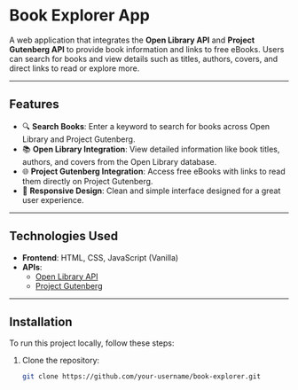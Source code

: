 # Book Explorer App

A web application that integrates the **Open Library API** and **Project Gutenberg API** to provide book information and links to free eBooks. Users can search for books and view details such as titles, authors, covers, and direct links to read or explore more.

---

## Features

- 🔍 **Search Books**: Enter a keyword to search for books across Open Library and Project Gutenberg.
- 📚 **Open Library Integration**: View detailed information like book titles, authors, and covers from the Open Library database.
- 🌐 **Project Gutenberg Integration**: Access free eBooks with links to read them directly on Project Gutenberg.
- 🎨 **Responsive Design**: Clean and simple interface designed for a great user experience.

---

## Technologies Used

- **Frontend**: HTML, CSS, JavaScript (Vanilla)
- **APIs**:
  - [Open Library API](https://openlibrary.org/developers/)
  - [Project Gutenberg](https://www.gutenberg.org/wiki/Gutenberg:APIs)

---

## Installation

To run this project locally, follow these steps:

1. Clone the repository:
   ```bash
   git clone https://github.com/your-username/book-explorer.git
